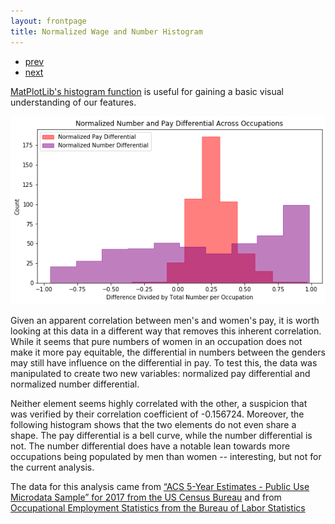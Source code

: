 ```yaml
---
layout: frontpage
title: Normalized Wage and Number Histogram
---
```


<div class="navbar">
  <div class="navbar-inner">
      <ul class="nav">
          <li><a href="3d_kmeans_pay.html">prev</a></li>
          <li><a href="isletc6_fig4.html">next</a></li>
      </ul>
  </div>
</div>

[MatPlotLib's histogram function](https://matplotlib.org/3.1.1/api/_as_gen/matplotlib.pyplot.hist.html) is useful for gaining a basic visual understanding of our features.

![Normalized wage and number histogram](../../assets/ALS_pics/Norm_hist.png)

Given an apparent correlation between men's and women's pay, it is worth looking at this data in a different way that removes this inherent correlation. While it seems that pure numbers of women in an occupation does not make it more pay equitable, the differential in numbers between the genders may still have influence on the differential in pay. To test this, the data was manipulated to create two new variables: normalized pay differential and normalized number differential.

Neither element seems highly correlated with the other, a suspicion that was verified by their correlation coefficient of -0.156724. Moreover, the following histogram shows that the two elements do not even share a shape. The pay differential is a bell curve, while the number differential is not. The number differential does have a notable lean towards more occupations being populated by men than women -- interesting, but not for the current analysis.

The data for this analysis came from [“ACS 5-Year Estimates - Public Use Microdata Sample” for 2017 from the US Census Bureau](https://data.census.gov/mdat/#/) and from [Occupational Employment Statistics from the Bureau of Labor Statistics](https://www.bls.gov/oes/topics.htm#stem)
